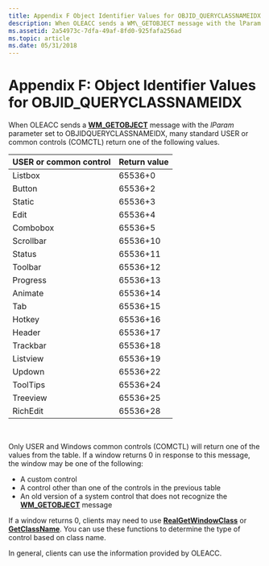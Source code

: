 ```yaml
---
title: Appendix F Object Identifier Values for OBJID_QUERYCLASSNAMEIDX
description: When OLEACC sends a WM\_GETOBJECT message with the lParam parameter set to OBJIDQUERYCLASSNAMEIDX, many standard USER or common controls (COMCTL) return one of the following values.
ms.assetid: 2a54973c-7dfa-49af-8fd0-925fafa256ad
ms.topic: article
ms.date: 05/31/2018
---
```


# Appendix F: Object Identifier Values for OBJID\_QUERYCLASSNAMEIDX

When OLEACC sends a [**WM\_GETOBJECT**](wm-getobject.md) message with the *lParam* parameter set to OBJIDQUERYCLASSNAMEIDX, many standard USER or common controls (COMCTL) return one of the following values.



| USER or common control | Return value |
|------------------------|--------------|
| Listbox                | 65536+0      |
| Button                 | 65536+2      |
| Static                 | 65536+3      |
| Edit                   | 65536+4      |
| Combobox               | 65536+5      |
| Scrollbar              | 65536+10     |
| Status                 | 65536+11     |
| Toolbar                | 65536+12     |
| Progress               | 65536+13     |
| Animate                | 65536+14     |
| Tab                    | 65536+15     |
| Hotkey                 | 65536+16     |
| Header                 | 65536+17     |
| Trackbar               | 65536+18     |
| Listview               | 65536+19     |
| Updown                 | 65536+22     |
| ToolTips               | 65536+24     |
| Treeview               | 65536+25     |
| RichEdit               | 65536+28     |



 

Only USER and Windows common controls (COMCTL) will return one of the values from the table. If a window returns 0 in response to this message, the window may be one of the following:

-   A custom control
-   A control other than one of the controls in the previous table
-   An old version of a system control that does not recognize the [**WM\_GETOBJECT**](wm-getobject.md) message

If a window returns 0, clients may need to use [**RealGetWindowClass**](https://msdn.microsoft.com/library/ms633538(v=VS.85).aspx) or [**GetClassName**](https://msdn.microsoft.com/library/ms633582(v=VS.85).aspx). You can use these functions to determine the type of control based on class name.

In general, clients can use the information provided by OLEACC.

 

 




